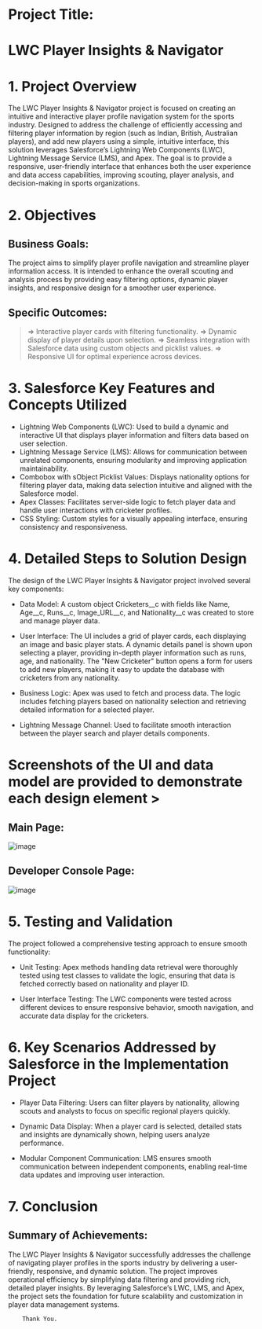 # Project Title:
# LWC Player Insights & Navigator



# 1. Project Overview


The LWC Player Insights & Navigator project is focused on creating an intuitive and interactive player profile navigation system for the sports industry. Designed to address the challenge of efficiently accessing and filtering player information by region (such as Indian, British, Australian players), and add new players using a simple, intuitive interface, this solution leverages Salesforce’s Lightning Web Components (LWC), Lightning Message Service (LMS), and Apex. The goal is to provide a responsive, user-friendly interface that enhances both the user experience and data access capabilities, improving scouting, player analysis, and decision-making in sports organizations.



# 2. Objectives
 

## Business Goals:
The project aims to simplify player profile navigation and streamline player information access. It is intended to enhance the overall scouting and analysis process by providing easy filtering options, dynamic player insights, and responsive design for a smoother user experience.
## Specific Outcomes:
   >=> Interactive player cards with filtering functionality.
   => Dynamic display of player details upon selection.
   >=> Seamless integration with Salesforce data using custom objects and picklist values.
   => Responsive UI for optimal experience across devices.

# 3. Salesforce Key Features and Concepts Utilized
* Lightning Web Components (LWC): Used to build a dynamic and interactive UI that displays player information and filters data based on user selection.
* Lightning Message Service (LMS): Allows for communication between unrelated components, ensuring modularity and improving application maintainability.
* Combobox with sObject Picklist Values: Displays nationality options for filtering player data, making data selection intuitive and aligned with the Salesforce model.
* Apex Classes: Facilitates server-side logic to fetch player data and handle user interactions with cricketer profiles.
* CSS Styling: Custom styles for a visually appealing interface, ensuring consistency and responsiveness.

# 4. Detailed Steps to Solution Design
The design of the LWC Player Insights & Navigator project involved several key components:

* Data Model: A custom object Cricketers__c with fields like Name, Age__c, Runs__c, Image_URL__c, and Nationality__c was created to store and manage player data.

* User Interface: The UI includes a grid of player cards, each displaying an image and basic player stats. A dynamic details panel is shown upon selecting a player, providing in-depth player information such as runs, age, and nationality. The "New Cricketer" button opens a form for users to add new players, making it easy to update the database with cricketers from any nationality.

* Business Logic: Apex was used to fetch and process data. The logic includes fetching players based on nationality selection and retrieving detailed information for a selected player.

* Lightning Message Channel: Used to facilitate smooth interaction between the player search and player details components.



# Screenshots of the UI and data model are provided to demonstrate each design element >

## Main Page:
![image](https://github.com/user-attachments/assets/41ac7049-e7e8-4773-b3b9-d707893b07c6)
## Developer Console Page:
![image](https://github.com/user-attachments/assets/4f77c06c-ac44-4797-a0a2-603457217251)



# 5. Testing and Validation
The project followed a comprehensive testing approach to ensure smooth functionality:

* Unit Testing: Apex methods handling data retrieval were thoroughly tested using test classes to validate the logic, ensuring that data is fetched correctly based on nationality and player ID.


* User Interface Testing: The LWC components were tested across different devices to ensure responsive behavior, smooth navigation, and accurate data display for the cricketers.


# 6. Key Scenarios Addressed by Salesforce in the Implementation Project


* Player Data Filtering: Users can filter players by nationality, allowing scouts and analysts to focus on specific regional players quickly.


* Dynamic Data Display: When a player card is selected, detailed stats and insights are dynamically shown, helping users analyze performance.

* Modular Component Communication: LMS ensures smooth communication between independent components, enabling real-time data updates and improving user interaction.
           


# 7. Conclusion



## Summary of Achievements:
The LWC Player Insights & Navigator successfully addresses the challenge of navigating player profiles in the sports industry by delivering a user-friendly, responsive, and dynamic solution. The project improves operational efficiency by simplifying data filtering and providing rich, detailed player insights. By leveraging Salesforce’s LWC, LMS, and Apex, the project sets the foundation for future scalability and customization in player data management systems.


       
        Thank You.
